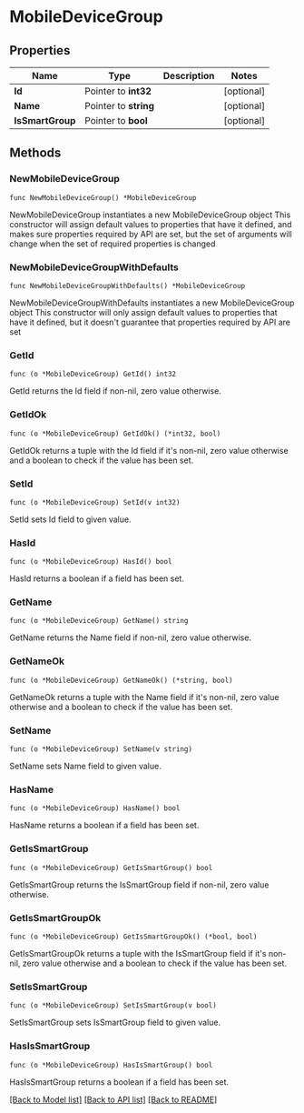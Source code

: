 # MobileDeviceGroup

## Properties

Name | Type | Description | Notes
------------ | ------------- | ------------- | -------------
**Id** | Pointer to **int32** |  | [optional] 
**Name** | Pointer to **string** |  | [optional] 
**IsSmartGroup** | Pointer to **bool** |  | [optional] 

## Methods

### NewMobileDeviceGroup

`func NewMobileDeviceGroup() *MobileDeviceGroup`

NewMobileDeviceGroup instantiates a new MobileDeviceGroup object
This constructor will assign default values to properties that have it defined,
and makes sure properties required by API are set, but the set of arguments
will change when the set of required properties is changed

### NewMobileDeviceGroupWithDefaults

`func NewMobileDeviceGroupWithDefaults() *MobileDeviceGroup`

NewMobileDeviceGroupWithDefaults instantiates a new MobileDeviceGroup object
This constructor will only assign default values to properties that have it defined,
but it doesn't guarantee that properties required by API are set

### GetId

`func (o *MobileDeviceGroup) GetId() int32`

GetId returns the Id field if non-nil, zero value otherwise.

### GetIdOk

`func (o *MobileDeviceGroup) GetIdOk() (*int32, bool)`

GetIdOk returns a tuple with the Id field if it's non-nil, zero value otherwise
and a boolean to check if the value has been set.

### SetId

`func (o *MobileDeviceGroup) SetId(v int32)`

SetId sets Id field to given value.

### HasId

`func (o *MobileDeviceGroup) HasId() bool`

HasId returns a boolean if a field has been set.

### GetName

`func (o *MobileDeviceGroup) GetName() string`

GetName returns the Name field if non-nil, zero value otherwise.

### GetNameOk

`func (o *MobileDeviceGroup) GetNameOk() (*string, bool)`

GetNameOk returns a tuple with the Name field if it's non-nil, zero value otherwise
and a boolean to check if the value has been set.

### SetName

`func (o *MobileDeviceGroup) SetName(v string)`

SetName sets Name field to given value.

### HasName

`func (o *MobileDeviceGroup) HasName() bool`

HasName returns a boolean if a field has been set.

### GetIsSmartGroup

`func (o *MobileDeviceGroup) GetIsSmartGroup() bool`

GetIsSmartGroup returns the IsSmartGroup field if non-nil, zero value otherwise.

### GetIsSmartGroupOk

`func (o *MobileDeviceGroup) GetIsSmartGroupOk() (*bool, bool)`

GetIsSmartGroupOk returns a tuple with the IsSmartGroup field if it's non-nil, zero value otherwise
and a boolean to check if the value has been set.

### SetIsSmartGroup

`func (o *MobileDeviceGroup) SetIsSmartGroup(v bool)`

SetIsSmartGroup sets IsSmartGroup field to given value.

### HasIsSmartGroup

`func (o *MobileDeviceGroup) HasIsSmartGroup() bool`

HasIsSmartGroup returns a boolean if a field has been set.


[[Back to Model list]](../README.md#documentation-for-models) [[Back to API list]](../README.md#documentation-for-api-endpoints) [[Back to README]](../README.md)


